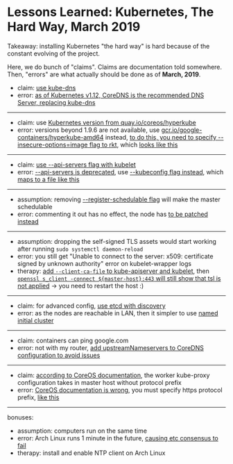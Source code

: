 # Lessons Learned: Kubernetes, The Hard Way, March 2019

Takeaway: installing Kubernetes "the hard way" is hard because of the constant evolving of the project.

Here, we do bunch of "claims". Claims are documentation told somewhere. Then, "errors" are what actually should be done as of __March, 2019__.

- claim: [use kube-dns](https://coreos.com/kubernetes/docs/1.6.1/deploy-addons.html)
- error: [as of Kubernetes v1.12, CoreDNS is the recommended DNS Server, replacing kube-dns](https://kubernetes.io/docs/tasks/administer-cluster/dns-custom-nameservers/)

---

- claim: use [Kubernetes version from quay.io/coreos/hyperkube](https://coreos.com/kubernetes/docs/1.6.1/deploy-master.html)
- error: versions beyond 1.9.6 are not available, use [gcr.io/google-containers/hyperkube-amd64](https://console.cloud.google.com/gcr/images/google-containers/GLOBAL/hyperkube-amd64?gcrImageListsize=30) instead, [to do this, you need to specify --insecure-options=image flag to rkt](https://github.com/coreos/bugs/issues/2470#issuecomment-407088776), which [looks like this](https://github.com/toldjuuso/kubernetes-the-march-2019-way/blob/ea6296622ac872a3dcf929e9d4f6a19e4c52b099/filesystems/master/etc/systemd/system/kubelet.service#L6)

---

- claim: [use --api-servers flag with kubelet](https://coreos.com/kubernetes/docs/1.6.1/deploy-master.html)
- error: [--api-servers is deprecated](https://github.com/kelseyhightower/kubernetes-the-hard-way/issues/158), use [--kubeconfig flag instead](https://github.com/toldjuuso/kubernetes-the-march-2019-way/blob/ea6296622ac872a3dcf929e9d4f6a19e4c52b099/filesystems/master/etc/systemd/system/kubelet.service#L26), which [maps to a file like this](https://github.com/toldjuuso/kubernetes-the-march-2019-way/blob/1d67624905d9eab42d2c5261f27b7bddf2952438/filesystems/master/etc/kubernetes/master.kubeconfig)

---

- assumption: removing [--register-schedulable flag](https://coreos.com/kubernetes/docs/1.6.1/deploy-master.html) will make the master schedulable
- error: commenting it out has no effect, the node has [to be patched instead](https://stackoverflow.com/a/52775256/2464828)

---

- assumption: dropping the self-signed TLS assets would start working after running `sudo systemctl daemon-reload`
- error: you still get "Unable to connect to the server: x509: certificate signed by unknown authority" error on kubelet-wrapper logs
- therapy: [add `--client-ca-file` to kube-apiserver and kubelet](https://s.itho.me/day/2017/k8s/1020-1100%20All%20The%20Troubles%20You%20Get%20Into%20When%20Setting%20Up%20a%20Production-ready%20Kubernetes%20Cluster.pdf), then [`‌openssl s_client -connect ${master-host}:443` will still show that tsl is not applied](https://twitter.com/toldjuuso/status/1102626486517927936) -> you need to restart the host :)

---

- claim: for advanced config, [use etcd with discovery](https://coreos.com/os/docs/latest/installing-to-disk.html)
- error: as the nodes are reachable in LAN, then it simpler to use [named initial cluster](https://github.com/toldjuuso/kubernetes-the-march-2019-way/blob/53f373d7008d23c45dac12bf35676ecbad93124e/provisioning/master.yaml#L26)

---

- claim: containers can ping google.com
- error: not with my router, [add upstreamNameservers to CoreDNS configuration to avoid issues](https://github.com/toldjuuso/kubernetes-the-march-2019-way/commit/beec22730e19d0fe87aaf473819b3940ab385a61)

---

- claim: [according to CoreOS documentation](https://coreos.com/kubernetes/docs/1.6.1/deploy-workers.html), the worker kube-proxy configuration takes in master host without protocol prefix
- error: [CoreOS documentation is wrong](https://stackoverflow.com/a/44025007/2464828), you must specify https protocol prefix, [like this](https://github.com/toldjuuso/kubernetes-the-march-2019-way/commit/042b5636be961709a9478bb9b5b4eb55e226a468)

---

bonuses:

- assumption: computers run on the same time
- error: Arch Linux runs 1 minute in the future, [causing etc consensus to fail](https://github.com/etcd-io/etcd/issues/7051)
- therapy: install and enable NTP client on Arch Linux

